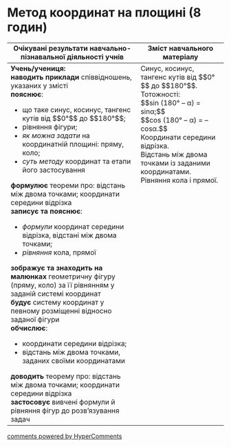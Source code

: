 <div id="hypercomments_widget" class="js-hypercomments-widget invisible"></div>

# Метод координат на площині (8 годин)

<table>
  <tr>
    <td width="60%" align="center"><b>Очікувані результати навчально-пізнавальної діяльності учнів</b>
    </td>
    <td width="40%" align="center"><b>Зміст навчального матеріалу</b>
    </td>
  </tr>
<tbody>
  <tr>
  	<td width="60%" style="vertical-align:top !important;">
  		<b>Учень/учениця:</b> <br>
  		<b>наводить приклади</b> співвідношень, указаних у змісті <br>
  		<b>пояснює</b>:
  		<ul>
  			<li>що таке синус, косинус, тангенс кутів від $$0°$$ до $$180°$$;</li>
  			<li>рівняння фігури;</li>
  			<li><i>як можна задати</i> на координатній площині: пряму, коло;</li>
  			<li><i>суть методу</i> координат та етапи його застосування</li> 
  		</ul>
  		<b>формулює</b> теореми про: відстань між двома точками; координати середини відрізка <br>
  		<b>записує та пояснює</b>:
  		<ul>
  		<li><i>формули</i> координат середини відрізка, відстані між двома точками;</li>
  		<li><i>рівняння</i> кола, прямої</li>
  		</ul>
  		<b>зображує та знаходить на малюнках</b> геометричну фігуру (пряму, коло) за її рівнянням у заданій системі координат <br>
  		<b>будує</b> систему координат у певному розміщенні відносно заданої фігури <br>
  		<b>обчислює</b>:
  		<ul>
  			<li>координати середини відрізка;</li>
  			<li>відстань між двома точками, заданих своїми координатами</li>
  		</ul>
  		<b>доводить</b> теорему про: відстань між двома точками; координати середини відрізка <br>
  		<b>застосовує</b> вивчені формули й рівняння фігур до розв’язування задач
  	</td>
  	<td width="40%" style="vertical-align:top !important;">
  		Синус, косинус, тангенс кутів від $$0°$$ до $$180°$$. <br>
  		Тотожності:<br>
$$sin (180° – α) = sinα;$$<br>
$$cos (180° – α) = – cosα.$$<br>
  		Координати середини відрізка. <br>
  		Відстань між двома точками із заданими координатами. <br>
  		Рівняння кола і прямої. <br>
  	</td>
  </tr>
</tbody>
</table>

<div class="js-hypercomments-container">
<a href="http://hypercomments.com" class="hc-link" title="comments widget">comments powered by HyperComments</a>
</div>